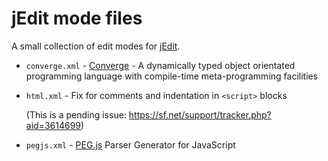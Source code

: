 # jEdit mode files

A small collection of edit modes for [jEdit].

* `converge.xml` - [Converge] - A dynamically typed object orientated programming language with compile-time meta-programming facilities

* `html.xml` - Fix for comments and indentation in `<script>` blocks

    (This is a pending issue: https://sf.net/support/tracker.php?aid=3614699)

* `pegjs.xml` - [PEG.js] Parser Generator for JavaScript

[jEdit]:    http://jedit.org/
[PEG.js]:   http://pegjs.majda.cz/
[Converge]: http://convergepl.org/
